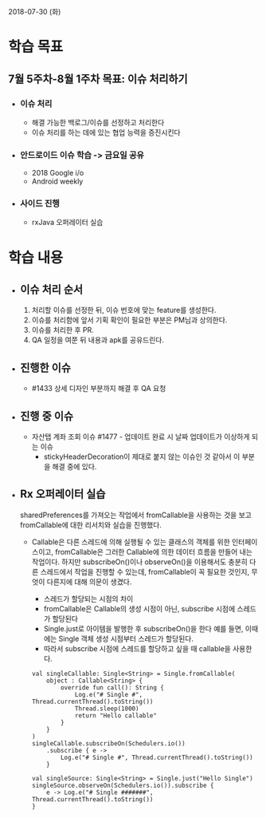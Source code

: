 2018-07-30 (화)

# 학습 목표

## 7월 5주차-8월 1주차 목표: 이슈 처리하기

- ### 이슈 처리

  - 해결 가능한 백로그/이슈를 선정하고 처리한다
  - 이슈 처리를 하는 데에 있는 협업 능력을 증진시킨다

- ### 안드로이드 이슈 학습 -> 금요일 공유

  - 2018 Google i/o
  - Android weekly

- ### 사이드 진행

  - rxJava 오퍼레이터 실습



# 학습 내용

- ## 이슈 처리 순서

  1. 처리할 이슈를 선정한 뒤, 이슈 번호에 맞는 feature를 생성한다.
  2. 이슈를 처리함에 앞서 기획 확인이 필요한 부분은 PM님과 상의한다.
  3. 이슈를 처리한 후 PR.
  4. QA 일정을 여쭌 뒤 내용과 apk를 공유드린다.

  

- ## 진행한 이슈

  - #1433 상세 디자인 부분까지 해결 후 QA 요청

     

- ## 진행 중 이슈

  - 자산탭 계좌 조회 이슈 #1477 - 업데이트 완료 시 날짜 업데이트가 이상하게 되는 이슈
    - stickyHeaderDecoration이 제대로 붙지 않는 이슈인 것 같아서 이 부분을 해결 중에 있다.



- ## Rx 오퍼레이터 실습

  sharedPreferences를 가져오는 작업에서 fromCallable을 사용하는 것을 보고 fromCallable에 대한 리서치와 실습을 진행했다.

  - Callable은 다른 스레드에 의해 실행될 수 있는 클래스의 객체를 위한 인터페이스이고, fromCallable은 그러한 Callable에 의한 데이터 흐름을 만들어 내는 작업이다. 하지만 subscribeOn()이나 observeOn()을 이용해서도 충분히 다른 스레드에서 작업을 진행할 수 있는데, fromCallable이 꼭 필요한 것인지, 무엇이 다른지에 대해 의문이 생겼다.

    - 스레드가 할당되는 시점의 차이
    - fromCallable은 Callable의 생성 시점이 아닌, subscribe 시점에 스레드가 할당된다
    - Single.just로 아이템을 발행한 후 subscribeOn()을 한다 예를 들면, 이때에는 Single 객체 생성 시점부터 스레드가 할당된다.
    - 따라서 subscribe 시점에 스레드를 할당하고 싶을 때 callable을 사용한다.

    ```
    val singleCallable: Single<String> = Single.fromCallable(
    	object : Callable<String> {
    		override fun call(): String {
    			Log.e("# Single #", Thread.currentThread().toString())
    			Thread.sleep(1000)
    			return "Hello callable"
    		}
    	}
    )
    singleCallable.subscribeOn(Schedulers.io())
    	.subscribe { e ->
    		Log.e("# Single #", Thread.currentThread().toString())
    	}
    
    val singleSource: Single<String> = Single.just("Hello Single")
    singleSource.observeOn(Schedulers.io()).subscribe {
    	e -> Log.e("# Single #######", Thread.currentThread().toString())
    }
    ```

    



